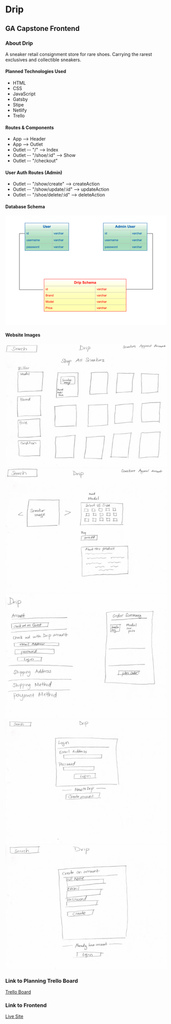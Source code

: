 # Drip

## GA Capstone Frontend

### About Drip
A sneaker retail consignment store for rare shoes. Carrying the rarest exclusives and collectible sneakers. 

#### Planned Technologies Used
- HTML
- CSS
- JavaScript
- Gatsby
- Stipe
- Netlify
- Trello

#### Routes & Components 
- App --> Header 
- App --> Outlet 
- Outlet -- "/" --> Index
- Outlet -- "/shoe/:id" --> Show
- Outlet -- "/checkout" 


#### User Auth Routes (Admin)
- Outlet -- "/show/create" --> createAction
- Outlet -- "/show/update/:id" --> updateAction
- Outlet -- "/shoe/delete/:id" --> deleteAction

#### Database Schema
![Schema](src/images/Model%20Schema.png)

#### Website Images
![IndexPage](src/images/home%20page.jpg)
![ShowPage](src/images/show.jpg)
![Checkout](src/images/checkout.jpg)
![User Auth - Login](src/images/user%20auth%20-%20login.jpg)
![User Auth - Create](src/images/user%20auth%20-%20create.jpg)


### Link to Planning Trello Board
[Trello Board](https://trello.com/invite/b/pv2WzSAP/ATTIba92e98f9914321d38ef5c5349df46ad7E13F8D6/capstone)


### Link to Frontend
[Live Site]()